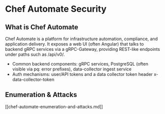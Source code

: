 # Chef Automate Security

## What is Chef Automate

Chef Automate is a platform for infrastructure automation, compliance, and application delivery. It exposes a web UI (often Angular) that talks to backend gRPC services via a gRPC-Gateway, providing REST-like endpoints under paths such as /api/v0/.

- Common backend components: gRPC services, PostgreSQL (often visible via pq: error prefixes), data-collector ingest service
- Auth mechanisms: user/API tokens and a data collector token header x-data-collector-token

## Enumeration & Attacks

[[chef-automate-enumeration-and-attacks.md]]

